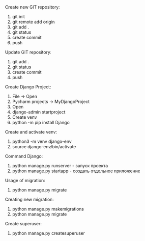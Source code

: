Create new GIT repository:
1. git init
2. git remote add origin <link>
3. git add .
4. git status
5. create commit 
6. push

Update GIT repository:
1. git add .
2. git status
3. create commit 
4. push

Create Django Project:
1. File -> Open
2. Pycharm projects -> MyDjangoProject
3. Open
4. django-admin startproject <name>
5. Create venv
6. python -m pip install Django

Create and activate venv:
1. python3 -m venv django-env
2. source django-env/bin/activate

Command Django:
1. python manage.py runserver - запуск проекта 
2. python manage.py startapp <name-app> - создать отдельное приложение

Usage of migration:
1. python manage.py migrate 

Creating new migration:
1. python manage.py makemigrations
2. python manage.py migrate 

Create superuser:
1. python manage.py createsuperuser




